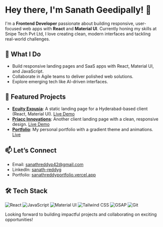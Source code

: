 # Hey there, I'm Sanath Geedipally! 👋

I'm a **Frontend Developer** passionate about building responsive, user-focused web apps with **React** and **Material UI**. Currently honing my skills at Snipe Tech Pvt Ltd, I love creating clean, modern interfaces and tackling real-world challenges.

## 🔧 What I Do
- Build responsive landing pages and SaaS apps with React, Material UI, and JavaScript.
- Collaborate in Agile teams to deliver polished web solutions.
- Explore emerging tech like AI-driven interfaces.

## 🌟 Featured Projects
- **[Ecuity Exousia](https://github.com/Sanath2349/ecuityexousia)**: A static landing page for a Hyderabad-based client (React, Material UI). [Live Demo](https://www.ecuityexousia.in)
- **[Priacc Innovations](https://github.com/Sanath2349/priaccinovations)**: Another client landing page with a clean, responsive design. [Live Demo](https://www.priaccinovations.com)
- **[Portfolio](https://github.com/Sanath2349/portfolio-new)**: My personal portfolio with a gradient theme and animations. [Live](https://sanathreddyportfolio.vercel.app/)

## 📫 Let’s Connect
- Email: sanathreddyp42@gmail.com
- LinkedIn: [sanath-reddyg](https://www.linkedin.com/in/sanath-reddyg-402558355/)
- Portfolio: [sanathreddyportfolio.vercel.app](https://sanathreddyportfolio.vercel.app/)

## 🛠️ Tech Stack
![React](https://img.shields.io/badge/-React-61DAFB?logo=react&logoColor=white)
![JavaScript](https://img.shields.io/badge/-JavaScript-F7DF1E?logo=javascript&logoColor=black)
![Material UI](https://img.shields.io/badge/-Material%20UI-0081CB?logo=material-ui&logoColor=white)
![Tailwind CSS](https://img.shields.io/badge/-Tailwind%20CSS-38B2AC?logo=tailwind-css&logoColor=white)
![GSAP](https://img.shields.io/badge/-GSAP-88CE02?logo=greensock&logoColor=black)
![Git](https://img.shields.io/badge/-Git-F05032?logo=git&logoColor=white)

Looking forward to building impactful projects and collaborating on exciting opportunities!

